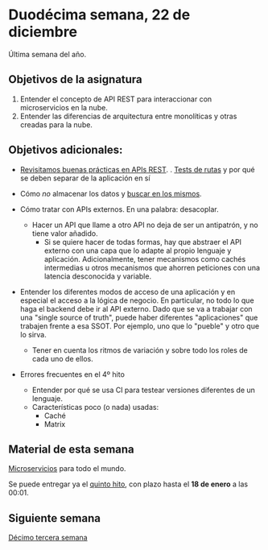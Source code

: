 # Duodécima semana, 22 de diciembre

Última semana del año.

## Objetivos de la asignatura

1. Entender el concepto de API REST para interaccionar con
   microservicios en la nube.
2. Entender las diferencias de arquitectura entre monolíticas y otras
   creadas para la nube.

## Objetivos adicionales:

- [Revisitamos buenas prácticas en APIs REST](http://jj.github.io/CC/documentos/temas/REST.html).
. [Tests de rutas](http://jj.github.io/CC/documentos/temas/Microservicios#probando-nuestra-aplicaci%C3%B3n-en-la-nube) y
  por qué se deben separar de la aplicación en sí
- Cómo *no* almacenar los datos
  y
  [buscar en los mismos](https://github.com/cr13/RecetaCoctel/commit/63d2eb140a75d5993ab8ba3a3e8670a0a9b3d932).

- Cómo tratar con APIs externos. En una palabra: desacoplar.
  - Hacer un API que llame a otro API no deja de ser un antipatrón, y
    no tiene valor añadido.
    - Si se quiere hacer de todas formas, hay que abstraer el API
      externo con una capa que lo adapte al propio lenguaje y
      aplicación. Adicionalmente, tener mecanismos como cachés
      intermedias u otros mecanismos que ahorren peticiones con una
      latencia desconocida y variable.
- Entender los diferentes modos de acceso de una aplicación y en
  especial el acceso a la lógica de negocio. En particular, no todo lo
  que haga el backend debe ir al API externo. Dado que se va a
  trabajar con una "single source of truth", puede haber diferentes
  "aplicaciones" que trabajen frente a esa SSOT. Por ejemplo, uno que
  lo "pueble" y otro que lo sirva.
  - Tener en cuenta los ritmos de variación y sobre todo los roles de
    cada uno de ellos.
- Errores frecuentes en el 4º hito
  - Entender por qué se usa CI para testear versiones diferentes de un
    lenguaje.
  - Características poco (o nada) usadas:
    - Caché
    - Matrix

## Material de esta semana

[Microservicios](http://jj.github.io/CC/documentos/temas/Microservicios.html) para
todo el mundo.

Se puede entregar ya
el
[quinto hito](http://jj.github.io/CC/documentos/proyecto/5.Microservicio.html),
con plazo hasta el **18 de enero** a las 00:01.

## Siguiente semana

[Décimo tercera semana](13-semana.md)
